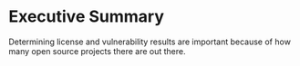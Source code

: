 # Executive Summary

Determining license and vulnerability results are important because of how many open source projects there are out there. 
